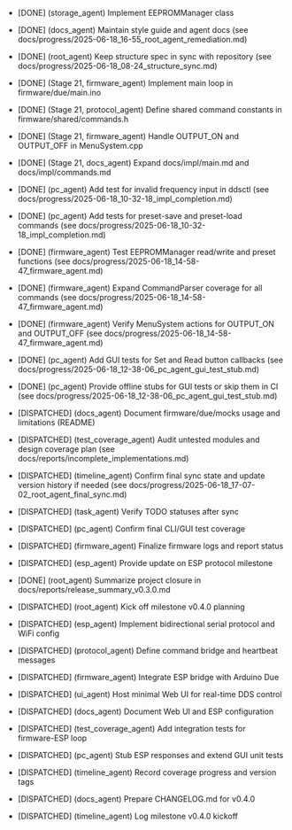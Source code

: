- [DONE] (storage_agent) Implement EEPROMManager class
- [DONE] (docs_agent) Maintain style guide and agent docs (see docs/progress/2025-06-18_16-55_root_agent_remediation.md)
- [DONE] (root_agent) Keep structure spec in sync with repository (see docs/progress/2025-06-18_08-24_structure_sync.md)
- [DONE] (Stage 21, firmware_agent) Implement main loop in firmware/due/main.ino
- [DONE] (Stage 21, protocol_agent) Define shared command constants in firmware/shared/commands.h
- [DONE] (Stage 21, firmware_agent) Handle OUTPUT_ON and OUTPUT_OFF in MenuSystem.cpp
- [DONE] (Stage 21, docs_agent) Expand docs/impl/main.md and docs/impl/commands.md
- [DONE] (pc_agent) Add test for invalid frequency input in ddsctl (see docs/progress/2025-06-18_10-32-18_impl_completion.md)
- [DONE] (pc_agent) Add tests for preset-save and preset-load commands (see docs/progress/2025-06-18_10-32-18_impl_completion.md)
- [DONE] (firmware_agent) Test EEPROMManager read/write and preset functions (see docs/progress/2025-06-18_14-58-47_firmware_agent.md)
- [DONE] (firmware_agent) Expand CommandParser coverage for all commands (see docs/progress/2025-06-18_14-58-47_firmware_agent.md)
- [DONE] (firmware_agent) Verify MenuSystem actions for OUTPUT_ON and OUTPUT_OFF (see docs/progress/2025-06-18_14-58-47_firmware_agent.md)
- [DONE] (pc_agent) Add GUI tests for Set and Read button callbacks (see docs/progress/2025-06-18_12-38-06_pc_agent_gui_test_stub.md)
- [DONE] (pc_agent) Provide offline stubs for GUI tests or skip them in CI (see docs/progress/2025-06-18_12-38-06_pc_agent_gui_test_stub.md)
- [DISPATCHED] (docs_agent) Document firmware/due/mocks usage and limitations (README)
- [DISPATCHED] (test_coverage_agent) Audit untested modules and design coverage plan (see docs/reports/incomplete_implementations.md)
- [DISPATCHED] (timeline_agent) Confirm final sync state and update version history if needed (see docs/progress/2025-06-18_17-07-02_root_agent_final_sync.md)
- [DISPATCHED] (task_agent) Verify TODO statuses after sync
- [DISPATCHED] (pc_agent) Confirm final CLI/GUI test coverage
- [DISPATCHED] (firmware_agent) Finalize firmware logs and report status
- [DISPATCHED] (esp_agent) Provide update on ESP protocol milestone
- [DONE] (root_agent) Summarize project closure in docs/reports/release_summary_v0.3.0.md

- [DISPATCHED] (root_agent) Kick off milestone v0.4.0 planning
- [DISPATCHED] (esp_agent) Implement bidirectional serial protocol and WiFi config
- [DISPATCHED] (protocol_agent) Define command bridge and heartbeat messages
- [DISPATCHED] (firmware_agent) Integrate ESP bridge with Arduino Due
- [DISPATCHED] (ui_agent) Host minimal Web UI for real-time DDS control
- [DISPATCHED] (docs_agent) Document Web UI and ESP configuration
- [DISPATCHED] (test_coverage_agent) Add integration tests for firmware-ESP loop
- [DISPATCHED] (pc_agent) Stub ESP responses and extend GUI unit tests
- [DISPATCHED] (timeline_agent) Record coverage progress and version tags
- [DISPATCHED] (docs_agent) Prepare CHANGELOG.md for v0.4.0
- [DISPATCHED] (timeline_agent) Log milestone v0.4.0 kickoff
